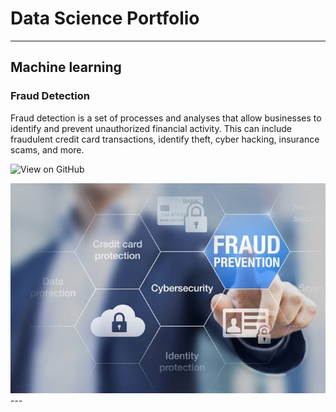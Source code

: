 

# Data Science Portfolio
---
## Machine learning

### Fraud Detection

Fraud detection is a set of processes and analyses that allow businesses to identify and prevent unauthorized financial activity. This can include fraudulent credit card transactions, identify theft, cyber hacking, insurance scams, and more.

![View on GitHub](https://img.shields.io/badge/GitHub-View_on_GitHub-blue?logo=GitHub)

<center><img src="assets/img/R.jpg"/></center>
---

